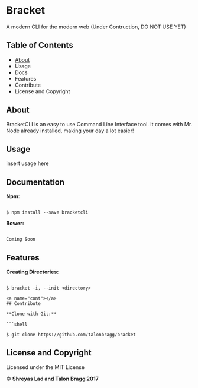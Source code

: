# Bracket
A modern CLI for the modern web
(Under Contruction, DO NOT USE YET)

## Table of Contents
- <a href="#about">About</a>
- <a>Usage</a>
- <a>Docs</a>
- <a>Features</a>
- <a>Contribute</a>
- <a>License and Copyright</a>

<a name="about"></a>
## About

BracketCLI is an easy to use Command Line Interface tool. It comes with Mr. Node already installed, making your day a lot easier!

<a name="usage"></a>
## Usage

insert usage here

<a name="docs"></a>
## Documentation

**Npm:** 

```shell

$ npm install --save bracketcli

```

**Bower:** 

```shell

Coming Soon

```

<a name="feat"></a>
## Features

**Creating Directories:** 

```shell

$ bracket -i, --init <directory>

<a name="cont"></a>
## Contribute

**Clone with Git:** 

```shell

$ git clone https://github.com/talonbragg/bracket

```

<a name="l"></a>
## License and Copyright

Licensed under the MIT License

:copyright: **Shreyas Lad and Talon Bragg 2017**

